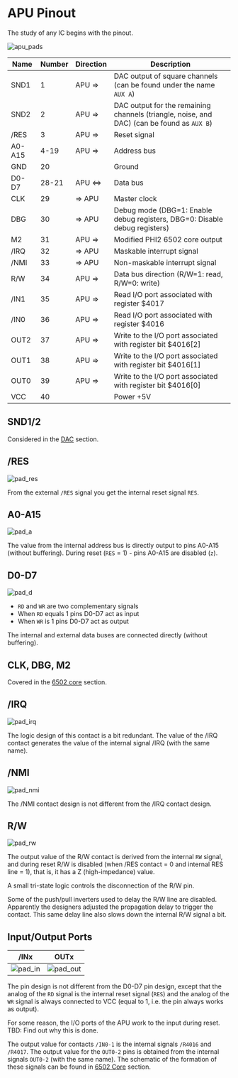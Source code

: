 # APU Pinout

The study of any IC begins with the pinout.

![apu_pads](/BreakingNESWiki/imgstore/apu/apu_pads.jpg)

|Name|Number|Direction|Description|
|---|---|---|---|
|SND1|1|APU =>|DAC output of square channels (can be found under the name `AUX A`)|
|SND2|2|APU =>|DAC output for the remaining channels (triangle, noise, and DAC) (can be found as `AUX B`)|
|/RES|3|APU =>|Reset signal|
|A0-A15|4-19|APU =>|Address bus|
|GND|20| |Ground|
|D0-D7|28-21|APU <=>|Data bus|
|CLK|29|=> APU|Master clock|
|DBG|30|=> APU|Debug mode (DBG=1: Enable debug registers, DBG=0: Disable debug registers)|
|M2|31|APU =>|Modified PHI2 6502 core output|
|/IRQ|32|=> APU|Maskable interrupt signal|
|/NMI|33|=> APU|Non-maskable interrupt signal|
|R/W|34|APU =>|Data bus direction (R/W=1: read, R/W=0: write)|
|/IN1|35|APU =>|Read I/O port associated with register $4017|
|/IN0|36|APU =>|Read I/O port associated with register $4016|
|OUT2|37|APU =>|Write to the I/O port associated with register bit $4016\[2\]|
|OUT1|38|APU =>|Write to the I/O port associated with register bit $4016\[1\]|
|OUT0|39|APU =>|Write to the I/O port associated with register bit $4016\[0\]|
|VCC|40| |Power +5V|

## SND1/2

Considered in the [DAC](dac.md) section.

## /RES

![pad_res](/BreakingNESWiki/imgstore/apu/pad_res.jpg)

From the external `/RES` signal you get the internal reset signal `RES`.

## A0-A15

![pad_a](/BreakingNESWiki/imgstore/apu/pad_a.jpg)

The value from the internal address bus is directly output to pins A0-A15 (without buffering). During reset (`RES` = 1) - pins A0-A15 are disabled (`z`).

## D0-D7

![pad_d](/BreakingNESWiki/imgstore/apu/pad_d.jpg)

- `RD` and `WR` are two complementary signals
- When `RD` equals 1 pins D0-D7 act as input
- When `WR` is 1 pins D0-D7 act as output

The internal and external data buses are connected directly (without buffering).

## CLK, DBG, M2

Covered in the [6502 core](core.md) section.

## /IRQ

![pad_irq](/BreakingNESWiki/imgstore/apu/pad_irq.jpg)

The logic design of this contact is a bit redundant. The value of the /IRQ contact generates the value of the internal signal /IRQ (with the same name).

## /NMI

![pad_nmi](/BreakingNESWiki/imgstore/apu/pad_nmi.jpg)

The /NMI contact design is not different from the /IRQ contact design.

## R/W

![pad_rw](/BreakingNESWiki/imgstore/apu/pad_rw.jpg)

The output value of the R/W contact is derived from the internal `RW` signal, and during reset R/W is disabled (when /RES contact = 0 and internal RES line = 1), that is, it has a Z (high-impedance) value.

A small tri-state logic controls the disconnection of the R/W pin.

Some of the push/pull inverters used to delay the R/W line are disabled. Apparently the designers adjusted the propagation delay to trigger the contact.
This same delay line also slows down the internal R/W signal a bit.

## Input/Output Ports

|/INx|OUTx|
|---|---|
|![pad_in](/BreakingNESWiki/imgstore/apu/pad_in.jpg)|![pad_out](/BreakingNESWiki/imgstore/apu/pad_out.jpg)|

The pin design is not different from the D0-D7 pin design, except that the analog of the `RD` signal is the internal reset signal (`RES`) and the analog of the `WR` signal is always connected to VCC (equal to 1, i.e. the pin always works as output).

For some reason, the I/O ports of the APU work to the input during reset. TBD: Find out why this is done.

The output value for contacts `/IN0-1` is the internal signals `/R4016` and `/R4017`.
The output value for the `OUT0-2` pins is obtained from the internal signals `OUT0-2` (with the same name). The schematic of the formation of these signals can be found in [6502 Core](core.md) section.
